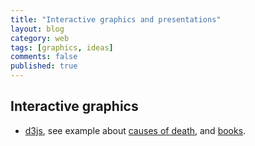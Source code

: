 ```yaml
---
title: "Interactive graphics and presentations"
layout: blog
category: web
tags: [graphics, ideas]
comments: false
published: true
---
```


## Interactive graphics

* [d3js](http://d3js.org/), see example about [causes of death](http://flowingdata.com/2016/01/05/causes-of-death/), and [books](http://flowingdata.com/books/).
